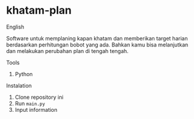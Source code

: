 # khatam-plan

English

Software untuk memplaning kapan khatam dan memberikan target harian berdasarkan perhitungan bobot yang ada. Bahkan kamu bisa melanjutkan dan melakukan perubahan plan di tengah tengah.

Tools
1. Python

Instalation
1. Clone repository ini
2. Run `main.py`
3. Input information
